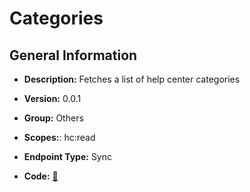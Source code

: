 # Categories

## General Information

- **Description:** Fetches a list of help center categories

- **Version:** 0.0.1
- **Group:** Others
- **Scopes:**: hc:read
- **Endpoint Type:** Sync
- **Code:** [🔗](https://github.com/NangoHQ/integration-templates/tree/main/integrations/zendesk/syncs/categories.ts)
